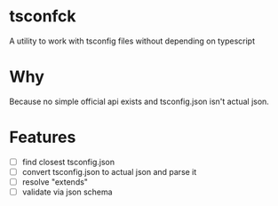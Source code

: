 # tsconfck

A utility to work with tsconfig files without depending on typescript

# Why

Because no simple official api exists and tsconfig.json isn't actual json.

# Features

- [ ] find closest tsconfig.json
- [ ] convert tsconfig.json to actual json and parse it
- [ ] resolve "extends"
- [ ] validate via json schema
